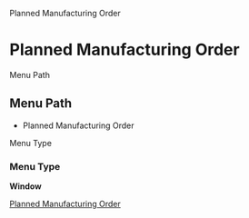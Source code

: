 
Planned Manufacturing Order
# Planned Manufacturing Order



Menu Path
## Menu Path



- Planned Manufacturing Order

Menu Type
### Menu Type

**Window**


[Planned Manufacturing Order](../../functional-guide/window/window-planned-manufacturing-order.md)